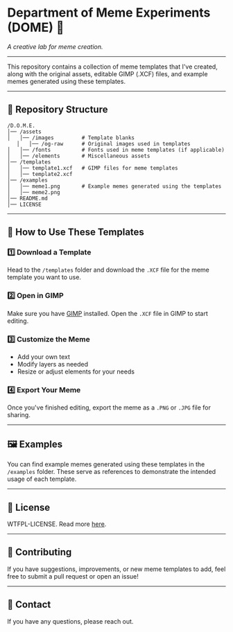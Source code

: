 # Department of Meme Experiments (DOME) 🤡

*A creative lab for meme creation.*

---

This repository contains a collection of meme templates that I've created, along with the original assets, editable GIMP (.XCF) files, and example memes generated using these templates.

---

## 📂 Repository Structure  

```
/D.O.M.E.
│── /assets             
│   │── /images         # Template blanks
   │   │── /og-raw      # Original images used in templates
│   │── /fonts          # Fonts used in meme templates (if applicable)
│   │── /elements       # Miscellaneous assets
│── /templates          
│   │── template1.xcf   # GIMP files for meme templates
│   │── template2.xcf  
│── /examples           
│   │── meme1.png       # Example memes generated using the templates
│   │── meme2.png       
│── README.md           
│── LICENSE             

```

---

## 🎨 How to Use These Templates  

### 1️⃣ Download a Template  
Head to the `/templates` folder and download the `.XCF` file for the meme template you want to use.

### 2️⃣ Open in GIMP  
Make sure you have [GIMP](https://www.gimp.org/downloads/) installed. Open the `.XCF` file in GIMP to start editing.

### 3️⃣ Customize the Meme  
- Add your own text  
- Modify layers as needed  
- Resize or adjust elements for your needs  

### 4️⃣ Export Your Meme  
Once you've finished editing, export the meme as a `.PNG` or `.JPG` file for sharing.

---

## 🖼️ Examples  

You can find example memes generated using these templates in the `/examples` folder. These serve as references to demonstrate the intended usage of each template.

---

## 📜 License  

WTFPL-LICENSE. Read more [here](/WTFPL-LICENSE.md).

---

## 🤝 Contributing  

If you have suggestions, improvements, or new meme templates to add, feel free to submit a pull request or open an issue!

---

## 📧 Contact  

If you have any questions, please reach out.